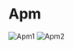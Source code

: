 # Apm

![Apm1](https://d10phybjbqazv4.cloudfront.net/ttl/server/apache/Apm1.png)
![Apm2](https://d10phybjbqazv4.cloudfront.net/ttl/server/apache/Apm2.png)
